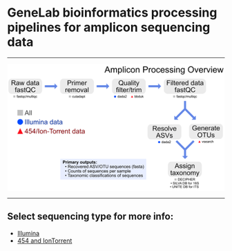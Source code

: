 # GeneLab bioinformatics processing pipelines for amplicon sequencing data

---

<p align="center">
<a href="images/GL-amplicon-overview.pdf"><img src="images/GL-amplicon-overview.png"></a>
</p>

--- 

## Select sequencing type for more info:

* [Illumina](Illumina)  
* [454 and IonTorrent](454-and-IonTorrent)  
